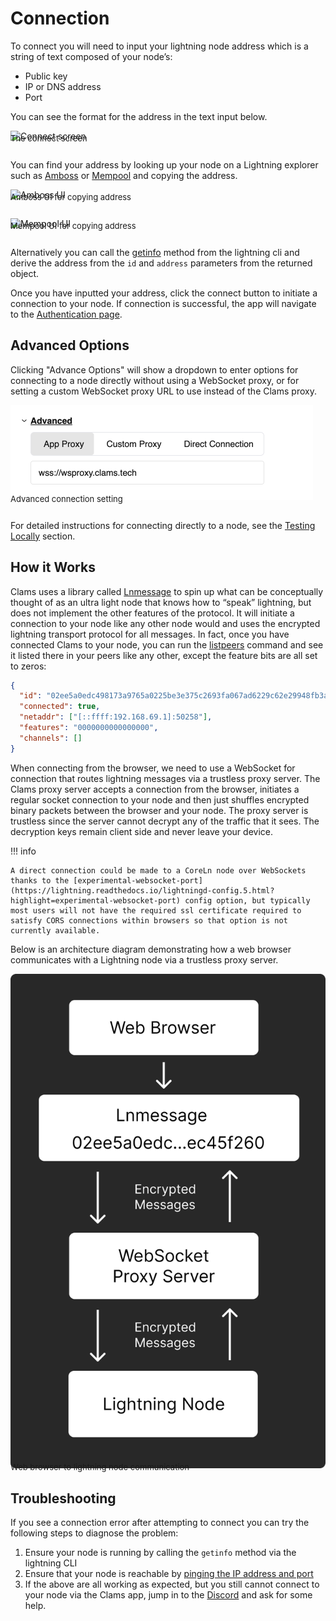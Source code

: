 # Connection

To connect you will need to input your lightning node address which is a string of text composed of your node’s:

- Public key
- IP or DNS address
- Port

You can see the format for the address in the text input below.

<img alt="Connect screen" src="../assets/connection.png">
<figcaption style='font-size: small; margin: -1em 0 2em 0;'>The connect screen</figcaption>

You can find your address by looking up your node on a Lightning explorer such as [Amboss](https://amboss.space/node/02df5ffe895c778e10f7742a6c5b8a0cefbe9465df58b92fadeb883752c8107c8f) or [Mempool](https://mempool.space/lightning/node/02df5ffe895c778e10f7742a6c5b8a0cefbe9465df58b92fadeb883752c8107c8f) and copying the address.

<img alt="Amboss UI" src="../assets/amboss-connect.png">
<figcaption style='font-size: small; margin: -1em 0 2em 0;'>Amboss UI for copying address</figcaption>

<img alt="Mempool UI" src="../assets/mempool-connect.png">
<figcaption style='font-size: small; margin: -1em 0 2em 0;'>Mempool UI for copying address</figcaption>

Alternatively you can call the [getinfo](https://lightning.readthedocs.io/lightning-getinfo.7.html) method from the lightning cli and derive the address from the `id` and `address` parameters from the returned object.

Once you have inputted your address, click the connect button to initiate a connection to your node. If connection is successful, the app will navigate to the [Authentication page](/authentication).

## Advanced Options

Clicking "Advance Options" will show a dropdown to enter options for connecting to a node directly without using a WebSocket proxy, or for setting a custom WebSocket proxy URL to use instead of the Clams proxy.

<img alt="Advanced Settings" src="../assets/advanced-connection.png">
<figcaption style='font-size: small; margin: -1em 0 2em 0;'>Advanced connection setting</figcaption>

For detailed instructions for connecting directly to a node, see the [Testing Locally](/testing-locally) section.

## How it Works

Clams uses a library called [Lnmessage](https://github.com/aaronbarnardsound/lnmessage) to spin up what can be conceptually thought of as an ultra light node that knows how to “speak” lightning, but does not implement the other features of the protocol. It will initiate a connection to your node like any other node would and uses the encrypted lightning transport protocol for all messages. In fact, once you have connected Clams to your node, you can run the [listpeers](https://lightning.readthedocs.io/lightning-listpeers.7.html) command and see it listed there in your peers like any other, except the feature bits are all set to zeros:

```json
{
  "id": "02ee5a0edc498173a9765a0225be3e375c2693fa067ad6229c62e29948fb3a9138",
  "connected": true,
  "netaddr": ["[::ffff:192.168.69.1]:50258"],
  "features": "0000000000000000",
  "channels": []
}
```

When connecting from the browser, we need to use a WebSocket for connection that routes lightning messages via a trustless proxy server. The Clams proxy server accepts a connection from the browser, initiates a regular socket connection to your node and then just shuffles encrypted binary packets between the browser and your node. The proxy server is trustless since the server cannot decrypt any of the traffic that it sees. The decryption keys remain client side and never leave your device.

!!! info

    A direct connection could be made to a CoreLn node over WebSockets thanks to the [experimental-websocket-port](https://lightning.readthedocs.io/lightningd-config.5.html?highlight=experimental-websocket-port) config option, but typically most users will not have the required ssl certificate required to satisfy CORS connections within browsers so that option is not currently available.

Below is an architecture diagram demonstrating how a web browser communicates with a Lightning node via a trustless proxy server.

<img alt="Architecture" src="../assets/connect-diagram.png">
<figcaption style='font-size: small; margin: -1em 0 2em 0;'>Web browser to lightning node communication</figcaption>

## Troubleshooting

If you see a connection error after attempting to connect you can try the following steps to diagnose the problem:

1. Ensure your node is running by calling the `getinfo` method via the lightning CLI
2. Ensure that your node is reachable by [pinging the IP address and port](https://blog.christian-schou.dk/how-to-ping-ip-and-port-from-windows-or-linux/)
3. If the above are all working as expected, but you still cannot connect to your node via the Clams app, jump in to the [Discord](https://discord.gg/eWfHuJZVaB) and ask for some help.
